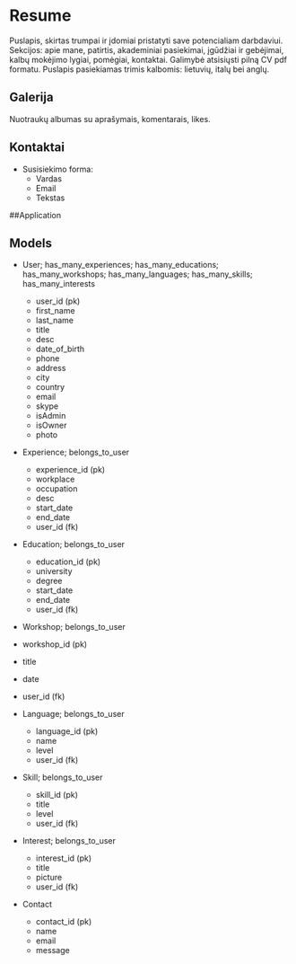 # Resume

Puslapis, skirtas trumpai ir įdomiai pristatyti save potencialiam darbdaviui. Sekcijos: apie mane, patirtis, akademiniai pasiekimai, įgūdžiai ir gebėjimai, kalbų mokėjimo lygiai, pomėgiai, kontaktai. Galimybė atsisiųsti pilną CV pdf formatu. Puslapis pasiekiamas trimis kalbomis: lietuvių, italų bei anglų.

## Galerija

Nuotraukų albumas su aprašymais, komentarais, likes.

## Kontaktai

* Susisiekimo forma:
  * Vardas
  * Email
  * Tekstas


##Application

## Models

* User; has_many_experiences; has_many_educations; has_many_workshops;
		has_many_languages; has_many_skills; has_many_interests
  * user_id (pk)
  * first_name
  * last_name
  * title
  * desc
  * date_of_birth
  * phone
  * address
  * city
  * country
  * email
  * skype
  * isAdmin
  * isOwner
  * photo 

* Experience; belongs_to_user
  * experience_id (pk)
  * workplace
  * occupation
  * desc
  * start_date
  * end_date
  * user_id (fk)

* Education; belongs_to_user
  * education_id (pk)
  * university
  * degree
  * start_date
  * end_date
  * user_id (fk)


 * Workshop; belongs_to_user
  * workshop_id (pk)
  * title
  * date
  * user_id (fk)

* Language; belongs_to_user
  * language_id (pk)
  * name
  * level
  * user_id (fk)

* Skill; belongs_to_user
  * skill_id (pk)
  * title
  * level
  * user_id (fk)

* Interest; belongs_to_user
  * interest_id (pk)
  * title
  * picture
  * user_id (fk)

* Contact
  * contact_id (pk)
  * name
  * email
  * message